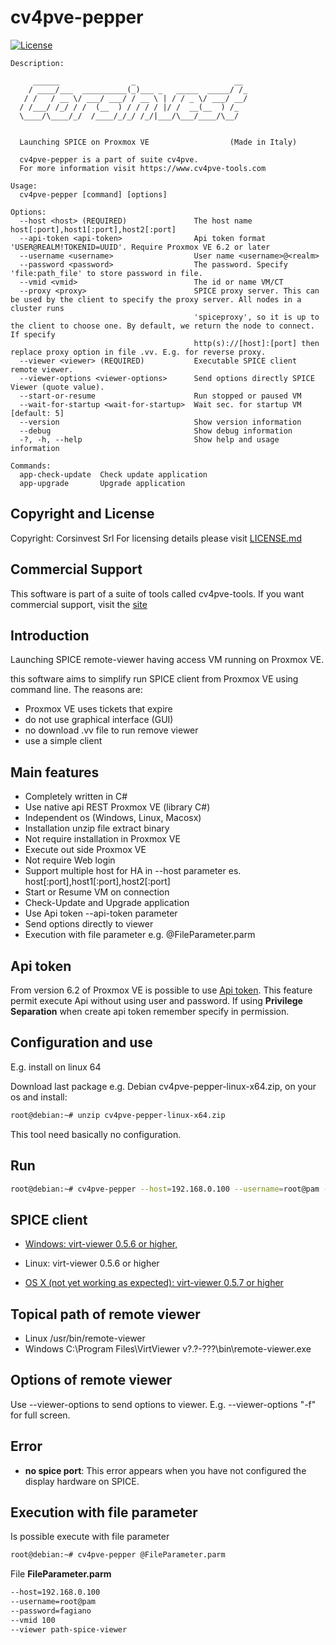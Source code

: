 # cv4pve-pepper

[![License](https://img.shields.io/github/license/Corsinvest/cv4pve-pepper.svg)](LICENSE.md)

```text
Description:

     ______                _                      __
    / ____/___  __________(_)___ _   _____  _____/ /_
   / /   / __ \/ ___/ ___/ / __ \ | / / _ \/ ___/ __/
  / /___/ /_/ / /  (__  ) / / / / |/ /  __(__  ) /_
  \____/\____/_/  /____/_/_/ /_/|___/\___/____/\__/


  Launching SPICE on Proxmox VE                  (Made in Italy)

  cv4pve-pepper is a part of suite cv4pve.
  For more information visit https://www.cv4pve-tools.com

Usage:
  cv4pve-pepper [command] [options]

Options:
  --host <host> (REQUIRED)               The host name host[:port],host1[:port],host2[:port]
  --api-token <api-token>                Api token format 'USER@REALM!TOKENID=UUID'. Require Proxmox VE 6.2 or later
  --username <username>                  User name <username>@<realm>
  --password <password>                  The password. Specify 'file:path_file' to store password in file.
  --vmid <vmid>                          The id or name VM/CT
  --proxy <proxy>                        SPICE proxy server. This can be used by the client to specify the proxy server. All nodes in a cluster runs
                                         'spiceproxy', so it is up to the client to choose one. By default, we return the node to connect. If specify
                                         http(s)://[host]:[port] then replace proxy option in file .vv. E.g. for reverse proxy.
  --viewer <viewer> (REQUIRED)           Executable SPICE client remote viewer.
  --viewer-options <viewer-options>      Send options directly SPICE Viewer (quote value).
  --start-or-resume                      Run stopped or paused VM
  --wait-for-startup <wait-for-startup>  Wait sec. for startup VM [default: 5]
  --version                              Show version information
  --debug                                Show debug information
  -?, -h, --help                         Show help and usage information

Commands:
  app-check-update  Check update application
  app-upgrade       Upgrade application
```

## Copyright and License

Copyright: Corsinvest Srl
For licensing details please visit [LICENSE.md](LICENSE.md)

## Commercial Support

This software is part of a suite of tools called cv4pve-tools. If you want commercial support, visit the [site](https://www.cv4pve-tools.com)

## Introduction

Launching SPICE remote-viewer having access VM running on Proxmox VE.

this software aims to simplify run SPICE client from Proxmox VE using command line. The reasons are:

* Proxmox VE uses tickets that expire
* do not use graphical interface (GUI)
* no download .vv file to run remove viewer
* use a simple client

## Main features

* Completely written in C#
* Use native api REST Proxmox VE (library C#)
* Independent os (Windows, Linux, Macosx)
* Installation unzip file extract binary
* Not require installation in Proxmox VE
* Execute out side Proxmox VE
* Not require Web login
* Support multiple host for HA in --host parameter es. host[:port],host1[:port],host2[:port]
* Start or Resume VM on connection
* Check-Update and Upgrade application
* Use Api token --api-token parameter
* Send options directly to viewer
* Execution with file parameter e.g. @FileParameter.parm

## Api token

From version 6.2 of Proxmox VE is possible to use [Api token](https://pve.proxmox.com/pve-docs/pveum-plain.html).
This feature permit execute Api without using user and password.
If using **Privilege Separation** when create api token remember specify in permission.

## Configuration and use

E.g. install on linux 64

Download last package e.g. Debian cv4pve-pepper-linux-x64.zip, on your os and install:

```sh
root@debian:~# unzip cv4pve-pepper-linux-x64.zip
```

This tool need basically no configuration.

## Run

```sh
root@debian:~# cv4pve-pepper --host=192.168.0.100 --username=root@pam --password=fagiano --vmid 100 --viewer path-spice-viewer
```

## SPICE client

* [Windows: virt-viewer 0.5.6 or higher,](http://www.spice-space.org/download.html)

* Linux: virt-viewer 0.5.6 or higher

* [OS X (not yet working as expected): virt-viewer 0.5.7 or higher](https://www.spice-space.org/osx-client.html)

## Topical path of remote viewer

* Linux /usr/bin/remote-viewer
* Windows C:\Program Files\VirtViewer v?.?-???\bin\remote-viewer.exe

## Options of remote viewer

Use --viewer-options to send options to viewer.
E.g. --viewer-options "-f" for full screen.

## Error

* **no spice port**: This error appears when you have not configured the display hardware on SPICE.

## Execution with file parameter

Is possible execute with file parameter

```sh
root@debian:~# cv4pve-pepper @FileParameter.parm
```

File **FileParameter.parm**

```txt
--host=192.168.0.100
--username=root@pam
--password=fagiano
--vmid 100
--viewer path-spice-viewer
```
